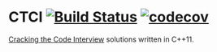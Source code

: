 # CTCI [![Build Status](https://travis-ci.org/lkeegan/CTCI.svg?branch=master)](https://travis-ci.org/lkeegan/CTCI) [![codecov](https://codecov.io/gh/lkeegan/CTCI/branch/master/graph/badge.svg)](https://codecov.io/gh/lkeegan/CTCI)
[Cracking the Code Interview](http://www.crackingthecodinginterview.com/) solutions written in C++11.